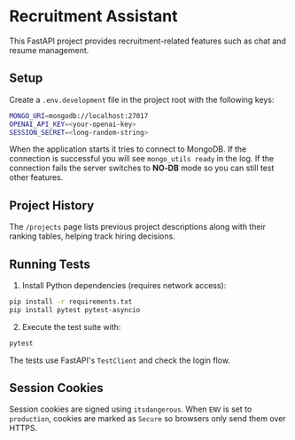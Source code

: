 # Recruitment Assistant

This FastAPI project provides recruitment-related features such as chat and resume management.

## Setup

Create a `.env.development` file in the project root with the following keys:

```bash
MONGO_URI=mongodb://localhost:27017
OPENAI_API_KEY=<your-openai-key>
SESSION_SECRET=<long-random-string>
```

When the application starts it tries to connect to MongoDB. If the connection
is successful you will see `mongo_utils ready` in the log. If the connection
fails the server switches to **NO‑DB** mode so you can still test other
features.

## Project History

The `/projects` page lists previous project descriptions along with their ranking tables, helping track hiring decisions.

## Running Tests

1. Install Python dependencies (requires network access):

```bash
pip install -r requirements.txt
pip install pytest pytest-asyncio
```

2. Execute the test suite with:

```bash
pytest
```

The tests use FastAPI's `TestClient` and check the login flow.

## Session Cookies

Session cookies are signed using `itsdangerous`. When `ENV` is set to
`production`, cookies are marked as `Secure` so browsers only send them over
HTTPS.
